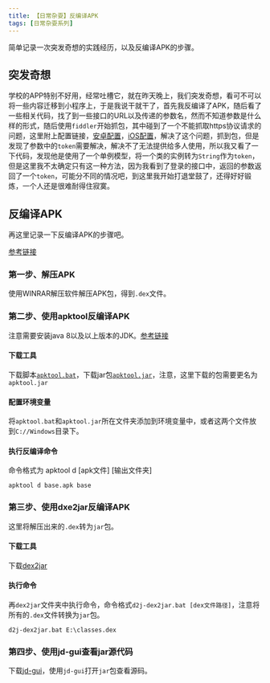 ```yaml
---
title: 【日常杂耍】反编译APK
tags: [日常杂耍系列]
---
```


简单记录一次突发奇想的实践经历，以及反编译APK的步骤。

<!--more-->

## 突发奇想 ##

学校的APP特别不好用，经常吐槽它，就在昨天晚上，我们突发奇想，看可不可以将一些内容迁移到小程序上，于是我说干就干了，首先我反编译了APK，随后看了一些相关代码，找了到一些接口的URL以及传递的参数名，然而不知道参数是什么样的形式，随后使用`fiddler`开始抓包，其中碰到了一个不能抓取https协议请求的问题，这里附上配置链接，[安卓配置](https://www.cnblogs.com/hushaojun/p/6385947.html)，[iOS配置](https://blog.csdn.net/weixin_39198406/article/details/81123716)，解决了这个问题，抓到包，但是发现了参数中的`token`需要解决，解决不了无法提供给多人使用，所以我又看了一下代码，发现他是使用了一个单例模型，将一个类的实例转为`String`作为`token`，但是这里我不太确定只有这一种方法，因为我看到了登录的接口中，返回的参数返回了一个`token`，可能分不同的情况吧，到这里我开始打退堂鼓了，还得好好锻炼，一个人还是很难耐得住寂寞。

## 反编译APK ##

再这里记录一下反编译APK的步骤吧。

[参考链接](https://blog.csdn.net/vipzjyno1/article/details/21039349)  

### 第一步、解压APK ###

使用WINRAR解压软件解压APK包，得到`.dex`文件。

### 第二步、使用apktool反编译APK ###

注意需要安装java 8以及以上版本的JDK。[参考链接](https://ibotpeaches.github.io/Apktool/install/) 

#### 下载工具 ####
下载脚本[`apktool.bat`](https://raw.githubusercontent.com/iBotPeaches/Apktool/master/scripts/windows/apktool.bat)，下载jar包[`apktool.jar`](https://bitbucket.org/iBotPeaches/apktool/downloads/)，注意，这里下载的包需要更名为`apktool.jar`

#### 配置环境变量 ####

将`apktool.bat`和`apktool.jar`所在文件夹添加到环境变量中，或者这两个文件放到`C://Windows`目录下。

#### 执行反编译命令 ####

命令格式为 apktool d [apk文件] [输出文件夹]

```shell
apktool d base.apk base
```

### 第三步、使用dxe2jar反编译APK ###

这里将解压出来的`.dex`转为`jar`包。

#### 下载工具 ####

下载[dex2jar](https://bitbucket.org/pxb1988/dex2jar/downloads)

#### 执行命令 ####

再`dex2jar`文件夹中执行命令，命令格式`d2j-dex2jar.bat [dex文件路径]`，注意将所有的`.dex`文件转换为`jar`包。

```shell
d2j-dex2jar.bat E:\classes.dex
```

### 第四步、使用jd-gui查看jar源代码 ###

下载[jd-gui](https://github.com/java-decompiler/jd-gui/releases)，使用`jd-gui`打开`jar`包查看源码。
